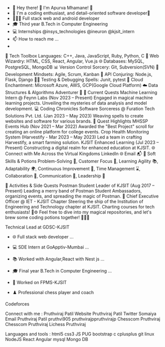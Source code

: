 - 👋 Hey there! 👋 I'm Apurva Mhamane! 🚀
- 👀 I'm a coding enthusiast, and detail-oriented software developer🌟
- 👩🏻‍💻 Full stack web and android developer
- 🎓 Third year B.Tech in Computer Engineering
- 💻 Internships @insys_technologies @ineuron @kjsit_intern
- 📫 How to reach me ...
- 



🔧 Tech Toolbox
Languages: C++, Java, JavaScript, Ruby, Python, C 🚀
Web Wizardry: HTML, CSS, React, Angular, Vue.js 🌐
Databases: MySQL, PostgreSQL, MongoDB 📊
Version Control Sorcery: Git, Subversion(SVN) 🧙
Development Mindsets: Agile, Scrum, Kanban 🚀
API Conjuring: Node.js, Flask, Django 🧙‍♂️
Testing & Debugging Spells: Junit, pytest 🧪
Cloud Enchantment: Microsoft Azure, AWS, GCP(Google Cloud Platform) ☁️
Data Structures & Algorithms Adventurer 🏰
🌱 Current Quests
Machine Learning Intern @ Feynn Labs (Nov 2023 – Present)
Engaged in magical machine learning projects.
Unveiling the mysteries of data analysis and model development.
💻 Coding Chronicles
Software Sorceress @ Furation Tech Solutions Pvt. Ltd. (Jan 2023 – May 2023)
Weaving spells to create websites and software for various brands.
🚀 Quest Highlights
MHSSP Events Hub (Nov 2021 – Mar 2022)
Awarded the "Best Project" scroll for creating an online platform for college events.
Crop Health Monitoring System (Harvestify - Mar 2023 – May 2023)
Led a team in crafting Harvestify, a smart farming solution.
KJSIT Enhanced Learning (Jul 2023 – Present)
Constructing a digital realm for enhanced education at KJSIT.
🌐 Connect with Me Across the Virtual Kingdoms
LinkedIn 🌐
Email 📬
🌈 Soft Skills & Potions
Problem-Solving 🧠, Customer Focus 🎯, Learning Agility 📚, Adaptability 🌍, Continuous Improvement 🔄, Time Management ⌛, Collaboration 👫, Communication 📢, Leadership 🚀

🎉 Activities & Side Quests
Postman Student Leader of KJSIT (Aug 2017 – Present)
Leading a merry band of Postman Student Ambassadors, organizing events, and spreading the magic of Postman. 💌
Chief Executive Officer @ IET - KJSIT Chapter
Steering the ship of the Institution of Engineering and Technology chapter at KJSIT. Charting courses for tech enthusiasts! 🚢⚙️
Feel free to dive into my magical repositories, and let's brew some coding potions together! 🧙‍♀️✨








Technical Lead at GDSC-KJSIT

- 🌐 Full stack web developer ...

- 💻 SDE Intern at GoApptiv-Mumbai ...

- 📚 Worked with Angular,React with Nest js ...

- 🎓 Final year B.Tech in Computer Engineering ...

- 🌸 Worked on FPMS-KJSIT

- ♟️ Professional chess player and coach

Codeforces

Connect with me :
Pruthviraj Patil Website   Pruthviraj Patil Twitter   Somaiya Email   Pruthviraj Patil  pruthvi905 pruthvirajppruthvirajp Chesscom Pruthviraj Chesscom Pruthviraj Lichess Pruthviraj


Languages and tools :
html5 css3 JS PUG bootstrap c cplusplus git linux NodeJS React Angular mysql Mongo DB

